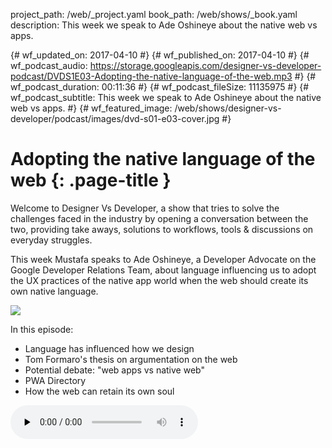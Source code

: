 project_path: /web/_project.yaml
book_path: /web/shows/_book.yaml
description: This week we speak to Ade Oshineye about the native web vs apps.

{# wf_updated_on: 2017-04-10 #}
{# wf_published_on: 2017-04-10 #}
{# wf_podcast_audio: https://storage.googleapis.com/designer-vs-developer-podcast/DVDS1E03-Adopting-the-native-language-of-the-web.mp3 #}
{# wf_podcast_duration: 00:11:36 #}
{# wf_podcast_fileSize: 11135975 #}
{# wf_podcast_subtitle: This week we speak to Ade Oshineye about the native web vs apps. #}
{# wf_featured_image: /web/shows/designer-vs-developer/podcast/images/dvd-s01-e03-cover.jpg #}

# Adopting the native language of the web {: .page-title }

Welcome to Designer Vs Developer, a show that tries to solve the challenges
faced in the industry by opening a conversation between the two, providing
take aways, solutions to workflows, tools & discussions on everyday struggles.


This week Mustafa speaks to Ade Oshineye, a Developer Advocate on the Google
Developer Relations Team, about language influencing us to adopt the
UX practices of the native app world when the web should create its own native
language.

<img src="/web/shows/designer-vs-developer/podcast/images/dvd-s01-e03-cover.jpg" class="attempt-right">

In this episode:

* Language has influenced how we design
* Tom Formaro's thesis on argumentation on the web
* Potential debate: "web apps vs native web"
* PWA Directory
* How the web can retain its own soul

<audio src="https://storage.googleapis.com/designer-vs-developer-podcast/DVDS1E03-Adopting-the-native-language-of-the-web.mp3" controls preload="none">


<a href="http://feeds.feedburner.com/DesignerVsDeveloper">
  Subscribe to Designer Vs Developer Podcast
</a> 
<!-- 
Watch <a href="https://www.youtube.com/watch?v=8T94qu8IWWk">the video recording</a>. -->